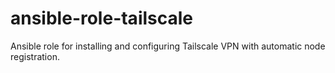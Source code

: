 # ansible-role-tailscale
Ansible role for installing and configuring Tailscale VPN with automatic node registration.
